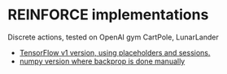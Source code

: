 # REINFORCE implementations

Discrete actions, tested on OpenAI gym CartPole, LunarLander

- [TensorFlow v1 version, using placeholders and sessions.](/tensorflow/reinforce.py)
- [numpy version where backprop is done manually](/numpy/reinforce.py/)

